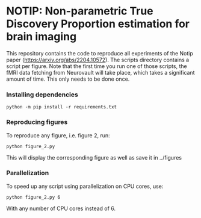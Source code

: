 # NOTIP: Non-parametric True Discovery Proportion estimation for brain imaging

This repository contains the code to reproduce all experiments of the Notip paper (https://arxiv.org/abs/2204.10572). The scripts directory contains a script per figure.
Note that the first time you run one of those scripts, the fMRI data fetching from Neurovault will take place, which takes a significant amount of time. This only needs to be done once.

### Installing dependencies

```
python -m pip install -r requirements.txt
```

### Reproducing figures

To reproduce any figure, i.e. figure 2, run:

```
python figure_2.py
```
This will display the corresponding figure as well as save it in ../figures

### Parallelization

To speed up any script using parallelization on CPU cores, use:

```
python figure_2.py 6
```

With any number of CPU cores instead of 6.
